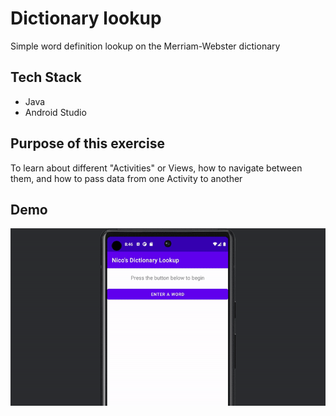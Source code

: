 # Dictionary lookup

Simple word definition lookup on the Merriam-Webster dictionary

## Tech Stack

- Java
- Android Studio

## Purpose of this exercise 

To learn about different "Activities" or Views, how to navigate between them, and how to pass data from one Activity to another

## Demo

![demo of the app](https://github.com/nicohsfu/dictionary-lookup/blob/main/demo/demo-dictionary-lookup.gif?raw=true)